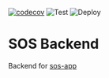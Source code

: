 [![codecov](https://codecov.io/gh/xnorllc/sos-backend/branch/master/graph/badge.svg)](https://codecov.io/gh/xnorllc/sos-backend)
![Test](https://github.com/xnorllc/sos-backend/workflows/Test/badge.svg)
![Deploy](https://github.com/xnorllc/sos-backend/workflows/Deploy/badge.svg)

# SOS Backend

Backend for [sos-app](https://github.com/xnorllc/sos-backend)
